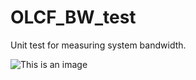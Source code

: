 # OLCF_BW_test
Unit test for measuring system bandwidth.

![This is an image](https://myoctocat.com/assets/images/base-octocat.svg)
